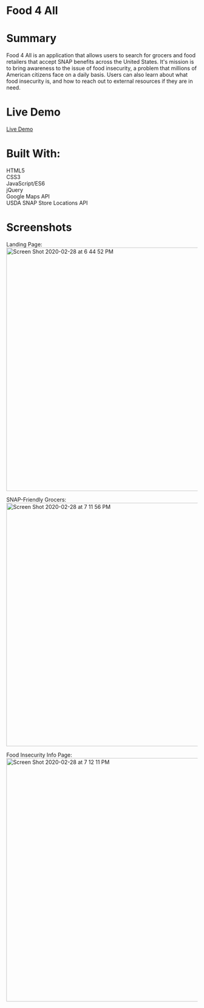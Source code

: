 # Food 4 All

# Summary 
Food 4 All is an application that allows users to search for grocers and food retailers that accept SNAP benefits across the United States. It's mission is to bring awareness to the issue of food insecurity, a problem that millions of American citizens face on a daily basis. Users can also learn about what food insecurity is, and how to reach out to external resources if they are in need. 

# Live Demo 
<a href="https://knivesschau.github.io/Food_4_All">Live Demo</a>

# Built With:
HTML5
<br>
CSS3
<br>
JavaScript/ES6
<br>
jQuery
<br>
Google Maps API
<br>
USDA SNAP Store Locations API

# Screenshots 
Landing Page:
<br>
<img width="640" alt="Screen Shot 2020-02-28 at 6 44 52 PM" src="https://user-images.githubusercontent.com/54642928/75599518-8f5fb180-5a9d-11ea-9488-5017e1a471d3.png">

SNAP-Friendly Grocers:
<br>
<img width="640" alt="Screen Shot 2020-02-28 at 7 11 56 PM" src="https://user-images.githubusercontent.com/54642928/75599924-5f1a1200-5aa1-11ea-9dd6-d49d99bcc1e4.png">

Food Insecurity Info Page:
<br>
<img width="640" alt="Screen Shot 2020-02-28 at 7 12 11 PM" src="https://user-images.githubusercontent.com/54642928/75599922-5cb7b800-5aa1-11ea-9596-f42dc5014fd0.png">


